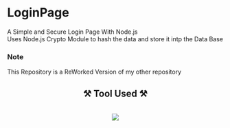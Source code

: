 # LoginPage
A Simple and Secure Login Page With Node.js<br>
Uses Node.js Crypto Module to hash the data and store it intp the Data Base

### Note
This Repository is a ReWorked Version of my other repository <a></a>



<h2 align="center">⚒️ Tool Used ⚒️</h2>
<br/>
<div align="center">
    <img src="https://skillicons.dev/icons?i=html,css,javascript,vite,react,nodejs,express,mysql" />
